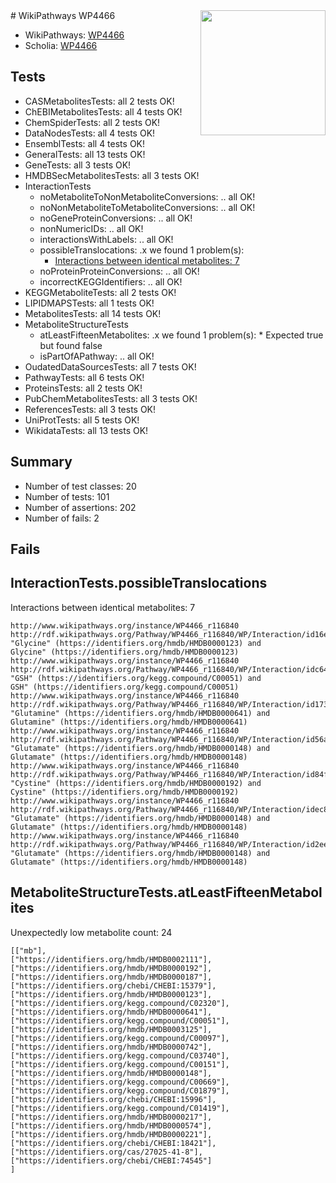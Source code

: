 <img style="float: right; width: 200px" src="https://upload.wikimedia.org/wikipedia/commons/thumb/8/83/Wplogo_with_text_500.png/640px-Wplogo_with_text_500.png" />
# WikiPathways WP4466

* WikiPathways: [WP4466](https://new.wikipathways.org/pathways/WP4466)
* Scholia: [WP4466](https://scholia.toolforge.org/wikipathways/WP4466)
## Tests
* CASMetabolitesTests: all 2 tests OK!
* ChEBIMetabolitesTests: all 4 tests OK!
* ChemSpiderTests: all 2 tests OK!
* DataNodesTests: all 4 tests OK!
* EnsemblTests: all 4 tests OK!
* GeneralTests: all 13 tests OK!
* GeneTests: all 3 tests OK!
* HMDBSecMetabolitesTests: all 3 tests OK!
* InteractionTests
    * noMetaboliteToNonMetaboliteConversions: .. all OK!
    * noNonMetaboliteToMetaboliteConversions: .. all OK!
    * noGeneProteinConversions: .. all OK!
    * nonNumericIDs: .. all OK!
    * interactionsWithLabels: .. all OK!
    * possibleTranslocations: .x we found 1 problem(s):
        * [Interactions between identical metabolites: 7](#d59038ca)
    * noProteinProteinConversions: .. all OK!
    * incorrectKEGGIdentifiers: .. all OK!
* KEGGMetaboliteTests: all 2 tests OK!
* LIPIDMAPSTests: all 1 tests OK!
* MetabolitesTests: all 14 tests OK!
* MetaboliteStructureTests
    * atLeastFifteenMetabolites: .x we found 1 problem(s):
            * Expected true but found false
    * isPartOfAPathway: .. all OK!
* OudatedDataSourcesTests: all 7 tests OK!
* PathwayTests: all 6 tests OK!
* ProteinsTests: all 2 tests OK!
* PubChemMetabolitesTests: all 3 tests OK!
* ReferencesTests: all 3 tests OK!
* UniProtTests: all 5 tests OK!
* WikidataTests: all 13 tests OK!


## Summary

* Number of test classes: 20
* Number of tests: 101
* Number of assertions: 202
* Number of fails: 2

## Fails

<a name="d59038ca" />

## InteractionTests.possibleTranslocations

Interactions between identical metabolites: 7
```
http://www.wikipathways.org/instance/WP4466_r116840 http://rdf.wikipathways.org/Pathway/WP4466_r116840/WP/Interaction/id16e74fcd "Glycine" (https://identifiers.org/hmdb/HMDB0000123) and 
Glycine" (https://identifiers.org/hmdb/HMDB0000123)
http://www.wikipathways.org/instance/WP4466_r116840 http://rdf.wikipathways.org/Pathway/WP4466_r116840/WP/Interaction/idc647ba3a "GSH" (https://identifiers.org/kegg.compound/C00051) and 
GSH" (https://identifiers.org/kegg.compound/C00051)
http://www.wikipathways.org/instance/WP4466_r116840 http://rdf.wikipathways.org/Pathway/WP4466_r116840/WP/Interaction/id1734cd9 "Glutamine" (https://identifiers.org/hmdb/HMDB0000641) and 
Glutamine" (https://identifiers.org/hmdb/HMDB0000641)
http://www.wikipathways.org/instance/WP4466_r116840 http://rdf.wikipathways.org/Pathway/WP4466_r116840/WP/Interaction/id56a256eb "Glutamate" (https://identifiers.org/hmdb/HMDB0000148) and 
Glutamate" (https://identifiers.org/hmdb/HMDB0000148)
http://www.wikipathways.org/instance/WP4466_r116840 http://rdf.wikipathways.org/Pathway/WP4466_r116840/WP/Interaction/id84f40e0 "Cystine" (https://identifiers.org/hmdb/HMDB0000192) and 
Cystine" (https://identifiers.org/hmdb/HMDB0000192)
http://www.wikipathways.org/instance/WP4466_r116840 http://rdf.wikipathways.org/Pathway/WP4466_r116840/WP/Interaction/idec83f534 "Glutamate" (https://identifiers.org/hmdb/HMDB0000148) and 
Glutamate" (https://identifiers.org/hmdb/HMDB0000148)
http://www.wikipathways.org/instance/WP4466_r116840 http://rdf.wikipathways.org/Pathway/WP4466_r116840/WP/Interaction/id2eea309e "Glutamate" (https://identifiers.org/hmdb/HMDB0000148) and 
Glutamate" (https://identifiers.org/hmdb/HMDB0000148)
```

<a name="3b0f97a3" />

## MetaboliteStructureTests.atLeastFifteenMetabolites

Unexpectedly low metabolite count: 24

```
[["mb"],
["https://identifiers.org/hmdb/HMDB0002111"],
["https://identifiers.org/hmdb/HMDB0000192"],
["https://identifiers.org/hmdb/HMDB0000187"],
["https://identifiers.org/chebi/CHEBI:15379"],
["https://identifiers.org/hmdb/HMDB0000123"],
["https://identifiers.org/kegg.compound/C02320"],
["https://identifiers.org/hmdb/HMDB0000641"],
["https://identifiers.org/kegg.compound/C00051"],
["https://identifiers.org/hmdb/HMDB0003125"],
["https://identifiers.org/kegg.compound/C00097"],
["https://identifiers.org/hmdb/HMDB0000742"],
["https://identifiers.org/kegg.compound/C03740"],
["https://identifiers.org/kegg.compound/C00151"],
["https://identifiers.org/hmdb/HMDB0000148"],
["https://identifiers.org/kegg.compound/C00669"],
["https://identifiers.org/kegg.compound/C01879"],
["https://identifiers.org/chebi/CHEBI:15996"],
["https://identifiers.org/kegg.compound/C01419"],
["https://identifiers.org/hmdb/HMDB0000217"],
["https://identifiers.org/hmdb/HMDB0000574"],
["https://identifiers.org/hmdb/HMDB0000221"],
["https://identifiers.org/chebi/CHEBI:18421"],
["https://identifiers.org/cas/27025-41-8"],
["https://identifiers.org/chebi/CHEBI:74545"]
]
```

